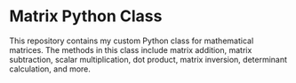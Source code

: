 # Matrix Python Class
This repository contains my custom Python class for mathematical matrices. The methods in this class include matrix addition, matrix subtraction, scalar multiplication, dot product, matrix inversion, determinant calculation, and more.
